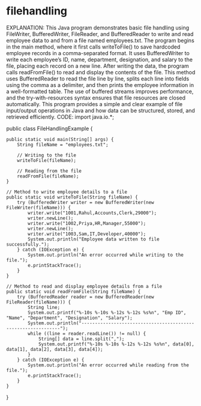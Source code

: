# filehandling
EXPLANATION:                                                                                                                                                                                                   This Java program demonstrates basic file handling using FileWriter, BufferedWriter, FileReader, and BufferedReader to write and read employee data to and from a file named employees.txt. The program begins in the main method, where it first calls writeToFile() to save hardcoded employee records in a comma-separated format. It uses BufferedWriter to write each employee’s ID, name, department, designation, and salary to the file, placing each record on a new line. After writing the data, the program calls readFromFile() to read and display the contents of the file. This method uses BufferedReader to read the file line by line, splits each line into fields using the comma as a delimiter, and then prints the employee information in a well-formatted table. The use of buffered streams improves performance, and the try-with-resources syntax ensures that file resources are closed automatically. This program provides a simple and clear example of file input/output operations in Java and how data can be structured, stored, and retrieved efficiently.
CODE:                                                                                                                                                                                                             import java.io.*;

public class FileHandlingExample {

    public static void main(String[] args) {
        String fileName = "employees.txt";

        // Writing to the file
        writeToFile(fileName);

        // Reading from the file
        readFromFile(fileName);
    }

    // Method to write employee details to a file
    public static void writeToFile(String fileName) {
        try (BufferedWriter writer = new BufferedWriter(new FileWriter(fileName))) {
            writer.write("1001,Rahul,Accounts,Clerk,29000");
            writer.newLine();
            writer.write("1002,Priya,HR,Manager,55000");
            writer.newLine();
            writer.write("1003,Sam,IT,Developer,40000");
            System.out.println("Employee data written to file successfully.");
        } catch (IOException e) {
            System.out.println("An error occurred while writing to the file.");
            e.printStackTrace();
        }
    }

    // Method to read and display employee details from a file
    public static void readFromFile(String fileName) {
        try (BufferedReader reader = new BufferedReader(new FileReader(fileName))) {
            String line;
            System.out.printf("%-10s %-10s %-12s %-12s %s%n", "Emp ID", "Name", "Department", "Designation", "Salary");
            System.out.println("--------------------------------------------------------------");
            while ((line = reader.readLine()) != null) {
                String[] data = line.split(",");
                System.out.printf("%-10s %-10s %-12s %-12s %s%n", data[0], data[1], data[2], data[3], data[4]);
            }
        } catch (IOException e) {
            System.out.println("An error occurred while reading from the file.");
            e.printStackTrace();
        }
    }
}
